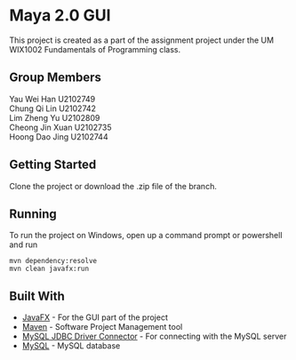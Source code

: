 # Maya 2.0 GUI
This project is created as a part of the assignment project under the UM WIX1002 Fundamentals of Programming class.

## Group Members
Yau Wei Han U2102749  
Chung Qi Lin U2102742  
Lim Zheng Yu U2102809  
Cheong Jin Xuan U2102735  
Hoong Dao Jing U2102744  

## Getting Started
Clone the project or download the .zip file of the branch.

## Running
To run the project on Windows, open up a command prompt or powershell and run
```
mvn dependency:resolve
mvn clean javafx:run
```

## Built With
* [JavaFX](https://openjfx.io/) - For the GUI part of the project
* [Maven](https://maven.apache.org/) - Software Project Management tool
* [MySQL JDBC Driver Connector](https://dev.mysql.com/downloads/connector/j/) - For connecting with the MySQL server
* [MySQL](https://www.mysql.com/) - MySQL database
